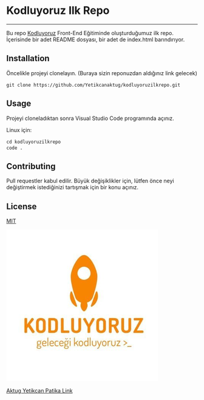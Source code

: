 # Kodluyoruz Ilk Repo

------------------------------------------------------------------------
Bu repo [Kodluyoruz](https://app.patika.dev/paths/baslangic-seviye-frontend-web-development-patikasi) Front-End Eğitiminde oluşturduğumuz ilk repo. İçerisinde bir adet README dosyası, bir adet de index.html barındırıyor.

## Installation

Öncelikle projeyi clonelayın. (Buraya sizin reponuzdan aldığınız link gelecek)

``` 
git clone https://github.com/Yetikcanaktug/kodluyoruzilkrepo.git 
```

## Usage

Projeyi cloneladıktan sonra Visual Studio Code programında açınız.

Linux için:

``` 
cd kodluyoruzilkrepo
code .
```

## Contributing

Pull requestler kabul edilir. Büyük değişiklikler için, lütfen önce neyi değiştirmek istediğinizi tartışmak için bir konu açınız.

## License

[MIT](https://choosealicense.com/licenses/mit/)

![Proje Resmi](https://raw.githubusercontent.com/Kodluyoruz/taskforce/git/git/markdown-nedir-nasil-kullaniriz-/figures/kodluyoruz_logo.jpg)

[Aktug Yetikcan Patika Link](https://app.patika.dev/aktuu)
